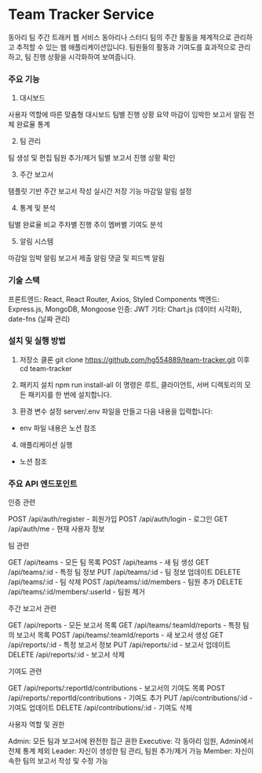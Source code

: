 # Team Tracker Service

동아리 팀 주간 트래커 웹 서비스
동아리나 스터디 팀의 주간 활동을 체계적으로 관리하고 추적할 수 있는 웹 애플리케이션입니다.
팀원들의 활동과 기여도를 효과적으로 관리하고, 팀 진행 상황을 시각화하여 보여줍니다.

### 주요 기능
1. 대시보드

사용자 역할에 따른 맞춤형 대시보드
팀별 진행 상황 요약
마감이 임박한 보고서 알림
전체 완료율 통계

2. 팀 관리

팀 생성 및 편집
팀원 추가/제거
팀별 보고서 진행 상황 확인

3. 주간 보고서

템플릿 기반 주간 보고서 작성
실시간 저장 기능
마감일 알림 설정

4. 통계 및 분석

팀별 완료율 비교
주차별 진행 추이
멤버별 기여도 분석

5. 알림 시스템

마감일 임박 알림
보고서 제출 알림
댓글 및 피드백 알림

### 기술 스택

프론트엔드: React, React Router, Axios, Styled Components
백엔드: Express.js, MongoDB, Mongoose
인증: JWT
기타: Chart.js (데이터 시각화), date-fns (날짜 관리)

### 설치 및 실행 방법
1. 저장소 클론
git clone https://github.com/hg554889/team-tracker.git
이후 cd team-tracker

2. 패키지 설치
npm run install-all
이 명령은 루트, 클라이언트, 서버 디렉토리의 모든 패키지를 한 번에 설치합니다.

3. 환경 변수 설정
server/.env 파일을 만들고 다음 내용을 입력합니다:
- env 파일 내용은 노션 참조

4. 애플리케이션 실행
- 노션 참조

### 주요 API 엔드포인트
인증 관련

POST /api/auth/register - 회원가입
POST /api/auth/login - 로그인
GET /api/auth/me - 현재 사용자 정보

팀 관련

GET /api/teams - 모든 팀 목록
POST /api/teams - 새 팀 생성
GET /api/teams/:id - 특정 팀 정보
PUT /api/teams/:id - 팀 정보 업데이트
DELETE /api/teams/:id - 팀 삭제
POST /api/teams/:id/members - 팀원 추가
DELETE /api/teams/:id/members/:userId - 팀원 제거

주간 보고서 관련

GET /api/reports - 모든 보고서 목록
GET /api/teams/:teamId/reports - 특정 팀의 보고서 목록
POST /api/teams/:teamId/reports - 새 보고서 생성
GET /api/reports/:id - 특정 보고서 정보
PUT /api/reports/:id - 보고서 업데이트
DELETE /api/reports/:id - 보고서 삭제

기여도 관련

GET /api/reports/:reportId/contributions - 보고서의 기여도 목록
POST /api/reports/:reportId/contributions - 기여도 추가
PUT /api/contributions/:id - 기여도 업데이트
DELETE /api/contributions/:id - 기여도 삭제

사용자 역할 및 권한

Admin: 모든 팀과 보고서에 완전한 접근 권한
Executive: 각 동아리 임원, Admin에서 전체 통계 제외
Leader: 자신이 생성한 팀 관리, 팀원 추가/제거 가능
Member: 자신이 속한 팀의 보고서 작성 및 수정 가능
